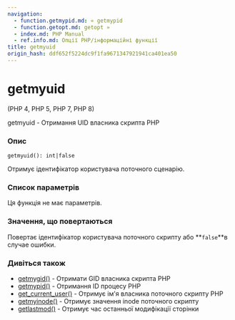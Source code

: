 ```yaml
---
navigation:
  - function.getmypid.md: « getmypid
  - function.getopt.md: getopt »
  - index.md: PHP Manual
  - ref.info.md: Опції PHP/інформаційні функції
title: getmyuid
origin_hash: ddf652f5224dc9f1fa9671347921941ca401ea50
---
```

# getmyuid

(PHP 4, PHP 5, PHP 7, PHP 8)

getmyuid - Отримання UID власника скрипта PHP

### Опис

```methodsynopsis
getmyuid(): int|false
```

Отримує ідентифікатор користувача поточного сценарію.

### Список параметрів

Ця функція не має параметрів.

### Значення, що повертаються

Повертає ідентифікатор користувача поточного скрипту або \*\*`false`\*\*в случае ошибки.

### Дивіться також

-   [getmygid()](function.getmygid.md) \- Отримати GID власника скрипта PHP
-   [getmypid()](function.getmypid.md) \- Отримання ID процесу PHP
-   [get\_current\_user()](function.get-current-user.md) \- Отримує ім'я власника поточного скрипту PHP
-   [getmyinode()](function.getmyinode.md) \- Отримує значення inode поточного скрипту
-   [getlastmod()](function.getlastmod.md) \- Отримує час останньої модифікації сторінки
